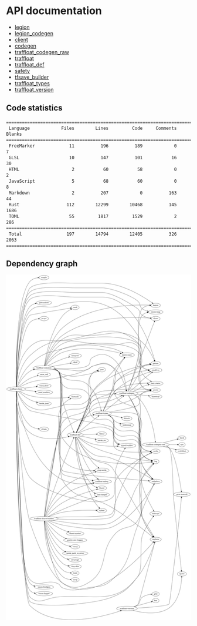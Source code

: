 # API documentation
- [legion](./legion)
- [legion_codegen](./legion_codegen)
- [client](./client)
- [codegen](./codegen)
- [traffloat_codegen_raw](./traffloat_codegen_raw)
- [traffloat](./traffloat)
- [traffloat_def](./traffloat_def)
- [safety](./safety)
- [tfsave_builder](./tfsave_builder)
- [traffloat_types](./traffloat_types)
- [traffloat_version](./traffloat_version)

## Code statistics
```
===============================================================================
 Language            Files        Lines         Code     Comments       Blanks
===============================================================================
 FreeMarker             11          196          189            0            7
 GLSL                   10          147          101           16           30
 HTML                    2           60           58            0            2
 JavaScript              5           68           60            0            8
 Markdown                2          207            0          163           44
 Rust                  112        12299        10468          145         1686
 TOML                   55         1817         1529            2          286
===============================================================================
 Total                 197        14794        12405          326         2063
===============================================================================
```

## Dependency graph
![](./depgraph.png)
